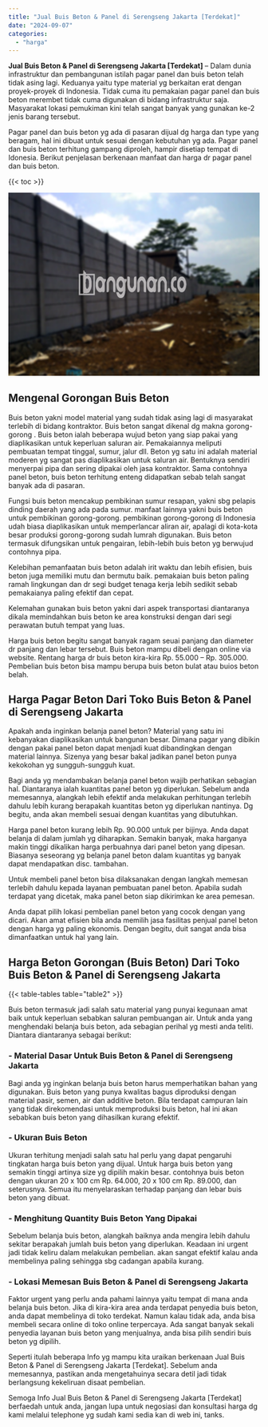 ```yaml
---
title: "Jual Buis Beton & Panel di Serengseng Jakarta [Terdekat]"
date: "2024-09-07"
categories: 
  - "harga"
---
```


**Jual Buis Beton & Panel di Serengseng Jakarta \[Terdekat\]** – Dalam dunia infrastruktur dan pembangunan istilah pagar panel dan buis beton telah tidak asing lagi. Keduanya yaitu type material yg berkaitan erat dengan proyek-proyek di Indonesia. Tidak cuma itu pemakaian pagar panel dan buis beton merembet tidak cuma digunakan di bidang infrastruktur saja. Masyarakat lokasi pemukiman kini telah sangat banyak yang gunakan ke-2 jenis barang tersebut.

Pagar panel dan buis beton yg ada di pasaran dijual dg harga dan type yang beragam, hal ini dibuat untuk sesuai dengan kebutuhan yg ada. Pagar panel dan buis beton terhitung gampang diproleh, hampir disetiap tempat di Idonesia. Berikut penjelasan berkenaan manfaat dan harga dr pagar panel dan buis beton.

{{< toc >}}

![Jual Buis Beton & Panel di Serengseng Jakarta [Terdekat]](/images/jual-panel-buis-beton-murah-48.png)

## Mengenal Gorongan Buis Beton

Buis beton yakni model material yang sudah tidak asing lagi di masyarakat terlebih di bidang kontraktor. Buis beton sangat dikenal dg makna gorong-gorong . Buis beton ialah beberapa wujud beton yang siap pakai yang diaplikasikan untuk keperluan saluran air. Pemakaiannya meliputi pembuatan tempat tinggal, sumur, jalur dll. Beton yg satu ini adalah material moderen yg sangat pas diaplikasikan untuk saluran air. Bentuknya sendiri menyerpai pipa dan sering dipakai oleh jasa kontraktor. Sama contohnya panel beton, buis beton terhitung enteng didapatkan sebab telah sangat banyak ada di pasaran.

Fungsi buis beton mencakup pembikinan sumur resapan, yakni sbg pelapis dinding daerah yang ada pada sumur. manfaat lainnya yakni buis beton untuk pembikinan gorong-gorong. pembikinan gorong-gorong di Indonesia udah biasa diaplikasikan untuk memperlancar aliran air, apalagi di kota-kota besar produksi gorong-gorong sudah lumrah digunakan. Buis beton termasuk difungsikan untuk pengairan, lebih-lebih buis beton yg berwujud contohnya pipa.

Kelebihan pemanfaatan buis beton adalah irit waktu dan lebih efisien, buis beton juga memiliki mutu dan bermutu baik. pemakaian buis beton paling ramah lingkungan dan dr segi budget tenaga kerja lebih sedikit sebab pemakaianya paling efektif dan cepat.

Kelemahan gunakan buis beton yakni dari aspek transportasi diantaranya dikala memindahkan buis beton ke area konstruksi dengan dari segi perawatan butuh tempat yang luas.

Harga buis beton begitu sangat banyak ragam seuai panjang dan diameter dr panjang dan lebar tersebut. Buis beton mampu dibeli dengan online via website. Rentang harga dr buis beton kira-kira Rp. 55.000 – Rp. 305.000. Pembelian buis beton bisa mampu berupa buis beton bulat atau buios beton belah.

## Harga Pagar Beton Dari Toko Buis Beton & Panel di Serengseng Jakarta

Apakah anda inginkan belanja panel beton? Material yang satu ini kebanyakan diaplikasikan untuk bangunan besar. Dimana pagar yang dibikin dengan pakai panel beton dapat menjadi kuat dibandingkan dengan material lainnya. Sizenya yang besar bakal jadikan panel beton punya kekokohan yg sungguh-sungguh kuat.

Bagi anda yg mendambakan belanja panel beton wajib perhatikan sebagian hal. Diantaranya ialah kuantitas panel beton yg diperlukan. Sebelum anda memesannya, alangkah lebih efektif anda melakukan perhitungan terlebih dahulu lebih kurang berapakah kuantitas beton yg diperlukan nantinya. Dg begitu, anda akan membeli sesuai dengan kuantitas yang dibutuhkan.

Harga panel beton kurang lebih Rp. 90.000 untuk per bijinya. Anda dapat belanja di dalam jumlah yg diharapkan. Semakin banyak, maka harganya makin tinggi dikalikan harga perbuahnya dari panel beton yang dipesan. Biasanya seseorang yg belanja panel beton dalam kuantitas yg banyak dapat mendapatkan disc. tambahan.

Untuk membeli panel beton bisa dilaksanakan dengan langkah memesan terlebih dahulu kepada layanan pembuatan panel beton. Apabila sudah terdapat yang dicetak, maka panel beton siap dikirimkan ke area pemesan.

Anda dapat pilih lokasi pembelian panel beton yang cocok dengan yang dicari. Akan amat efisien bila anda memilih jasa fasilitas penjual panel beton dengan harga yg paling ekonomis. Dengan begitu, duit sangat anda bisa dimanfaatkan untuk hal yang lain.

## Harga Beton Gorongan (Buis Beton) Dari Toko Buis Beton & Panel di Serengseng Jakarta

{{< table-tables table="table2" >}}

Buis beton termasuk jadi salah satu material yang punyai kegunaan amat baik untuk keperluan sebabkan saluran pembuangan air. Untuk anda yang menghendaki belanja buis beton, ada sebagian perihal yg mesti anda teliti. Diantara diantaranya sebagai berikut:

### \- Material Dasar Untuk Buis Beton & Panel di Serengseng Jakarta

Bagi anda yg inginkan belanja buis beton harus memperhatikan bahan yang digunakan. Buis beton yang punya kwalitas bagus diproduksi dengan material pasir, semen, air dan additive beton. Bila terdapat campuran lain yang tidak direkomendasi untuk memproduksi buis beton, hal ini akan sebabkan buis beton yang dihasilkan kurang efektif.

### \- Ukuran Buis Beton

Ukuran terhitung menjadi salah satu hal perlu yang dapat pengaruhi tingkatan harga buis beton yang dijual. Untuk harga buis beton yang semakin tinggi artinya size yg dipilih makin besar. contohnya buis beton dengan ukuran 20 x 100 cm Rp. 64.000, 20 x 100 cm Rp. 89.000, dan seterusnya. Semua itu menyelaraskan terhadap panjang dan lebar buis beton yang dibuat.

### \- Menghitung Quantity Buis Beton Yang Dipakai

Sebelum belanja buis beton, alangkah baiknya anda mengira lebih dahulu sekitar berapakah jumlah buis beton yang diperlukan. Keadaan ini urgent jadi tidak keliru dalam melakukan pembelian. akan sangat efektif kalau anda membelinya paling sehingga sbg cadangan apabila kurang.

### \- Lokasi Memesan Buis Beton & Panel di Serengseng Jakarta

Faktor urgent yang perlu anda pahami lainnya yaitu tempat di mana anda belanja buis beton. Jika di kira-kira area anda terdapat penyedia buis beton, anda dapat membelinya di toko terdekat. Namun kalau tidak ada, anda bisa membeli secara online di toko online terpercaya. Ada sangat banyak sekali penyedia layanan buis beton yang menjualnya, anda bisa pilih sendiri buis beton yg dipilih.

Seperti itulah beberapa Info yg mampu kita uraikan berkenaan Jual Buis Beton & Panel di Serengseng Jakarta \[Terdekat\]. Sebelum anda memesannya, pastikan anda mengetahuinya secara detil jadi tidak berlangsung kekeliruan disaat pembelian.

Semoga Info Jual Buis Beton & Panel di Serengseng Jakarta \[Terdekat\] berfaedah untuk anda, jangan lupa untuk negosiasi dan konsultasi harga dg kami melalui telephone yg sudah kami sedia kan di web ini, tanks.
